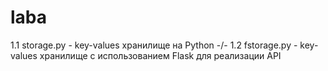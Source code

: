# laba
1.1 storage.py - key-values хранилище на Python -/-
1.2 fstorage.py - key-values хранилище с использованием Flask для реализации API
